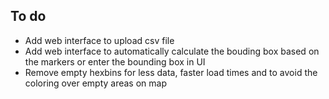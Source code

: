 ## To do


- Add web interface to upload csv file
- Add web interface to automatically calculate the bouding box based on the markers or enter the bounding box in UI
- Remove empty hexbins for less data, faster load times and to avoid the coloring over empty areas on map

